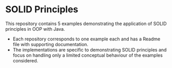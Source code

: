 # SOLID Principles

This repository contains 5 examples demonstrating the application of SOLID principles in OOP with Java.
* Each repository corresponds to one example each and has a Readme file with supporting documentation.
* The implementations are specific to demonstrating SOLID principles and focus on handling only a limited conceptual behaviour of the examples considered. 
